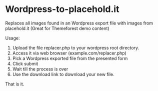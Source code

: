 Wordpress-to-placehold.it
=========================

Replaces all images found in an Wordpress export file with images from placehold.it (Great for Themeforest demo content)

Usage:
1. Upload the file replacer.php to your wordpress root directory.
2. Access it via web browser (example.com/replacer.php)
3. Pick a Wordpress exported file from the presented form
4. Click submit
5. Wait till the process is over
6. Use the download link to download your new file.

That is it.




